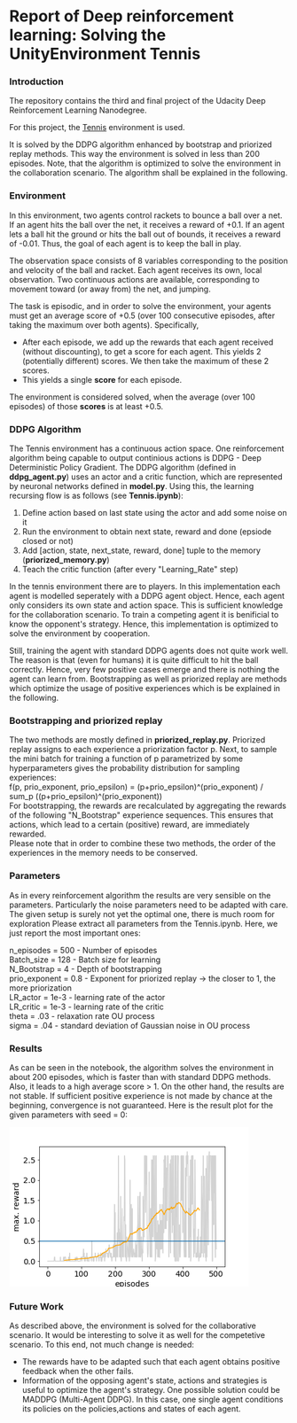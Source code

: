 # Report of Deep reinforcement learning: Solving the UnityEnvironment Tennis

### Introduction
The repository contains the third and final project of the Udacity Deep Reinforcement Learning Nanodegree.

For this project, the [Tennis](https://github.com/Unity-Technologies/ml-agents/blob/master/docs/Learning-Environment-Examples.md#tennis) environment is used.

It is solved by the DDPG algorithm enhanced by bootstrap and priorized replay methods. This way the environment is solved in less than 200 episodes. Note, that the algorithm is optimized to solve the environment in the collaboration scenario.
The algorithm shall be explained in the following.


### Environment
In this environment, two agents control rackets to bounce a ball over a net. If an agent hits the ball over the net, it receives a reward of +0.1.  If an agent lets a ball hit the ground or hits the ball out of bounds, it receives a reward of -0.01.  Thus, the goal of each agent is to keep the ball in play.

The observation space consists of 8 variables corresponding to the position and velocity of the ball and racket. Each agent receives its own, local observation.  Two continuous actions are available, corresponding to movement toward (or away from) the net, and jumping. 

The task is episodic, and in order to solve the environment, your agents must get an average score of +0.5 (over 100 consecutive episodes, after taking the maximum over both agents). Specifically,

- After each episode, we add up the rewards that each agent received (without discounting), to get a score for each agent. This yields 2 (potentially different) scores. We then take the maximum of these 2 scores.
- This yields a single **score** for each episode.

The environment is considered solved, when the average (over 100 episodes) of those **scores** is at least +0.5.

### DDPG Algorithm

The Tennis environment has a continuous action space. One reinforcement algorithm being capable to output continious actions is DDPG - Deep Deterministic Policy Gradient. The DDPG algorithm (defined in **ddpg_agent.py**) uses an actor and a critic function, which are represented by neuronal networks defined in **model.py**.
Using this, the learning recursing flow is as follows (see **Tennis.ipynb**):

1. Define action based on last state using the actor and add some noise on it
2. Run the environment to obtain next state, reward and done (epsiode closed or not)
3. Add [action, state, next_state, reward, done] tuple to the memory (**priorized_memory.py**)
4. Teach the critic function (after every "Learning_Rate" step) 

In the tennis environment there are to players.
In this implementation each agent is modelled seperately with a DDPG agent object.
Hence, each agent only considers its own state and action space. This is sufficient knowledge for the collaboration scenario. To train a competing agent it is benificial to know the opponent's strategy. 
Hence, this implementation is optimized to solve the environment by cooperation. 

Still, training the agent with standard DDPG agents does not quite work well. The reason is that (even for humans) it is quite difficult to hit the ball correctly. Hence, very few positive cases emerge and there is nothing the agent can learn from. 
Bootstrapping as well as priorized replay are methods which optimize the usage of positive experiences which is be explained in the following.

### Bootstrapping and priorized replay
  
The two methods are mostly defined in **priorized_replay.py**. Priorized replay assigns to each experience a priorization factor p. Next, to sample the mini batch for training a function of p 
parametrized by some hyperparameters gives the probability distribution for sampling experiences:\
f(p, prio_exponent, prio_epsilon) = (p+prio_epsilon)^(prio_exponent) / sum_p ((p+prio_epsilon)^(prio_exponent))\
For bootstrapping, the rewards are recalculated by aggregating the rewards of the following "N_Bootstrap" experience sequences. 
This ensures that actions, which lead to a certain (positive) reward, are immediately rewarded.\
Please note that in order to combine these two methods, the order of the experiences in the memory needs to be conserved.

### Parameters
As in every reinforcement algorithm the results are very sensible on the parameters. Particularly the noise parameters need to be adapted with care. 
The given setup is surely not yet the optimal one, there is much room for exploration
Please extract all parameters from the Tennis.ipynb. Here, we just report the most important ones: 

n_episodes = 500 - Number of episodes\
Batch_size = 128 - Batch size for learning\
N_Bootstrap = 4 - Depth of bootstrapping\
prio_exponent = 0.8 - Exponent for priorized replay -> the closer to 1, the more priorization\
LR_actor = 1e-3 - learning rate of the actor\
LR_critic = 1e-3 - learning rate of the critic\
theta = .03  - relaxation rate OU process\
sigma = .04  - standard deviation of Gaussian noise in OU process

### Results

As can be seen in the notebook, the algorithm solves the environment in about 200 episodes, which is faster than with standard DDPG methods. Also, it leads to a high average score > 1.
On the other hand, the results are not stable. If sufficient positive experience is not made by chance at the beginning, convergence is not guaranteed.
Here is the result plot for the given parameters with seed = 0:

![Trained Agent](Result.png)


### Future Work

As described above, the environment is solved for the collaborative scenario. It would be interesting to solve it as well for the competetive scenario. To this end, not much change is needed:
- The rewards have to be adapted such that each agent obtains positive feedback when the other fails.
- Information of the opposing agent's state, actions and strategies is useful to optimize the agent's strategy.
One possible solution could be MADDPG (Multi-Agent DDPG). In this case, one single agent conditions its policies on the policies,actions and states of each agent. 



